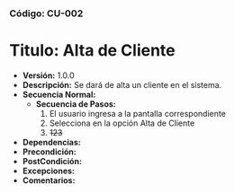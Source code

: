 ### Código: CU-002
# Titulo: Alta de Cliente
- **Versión:** 1.0.0
- **Descripción:** Se dará de alta un cliente en el sistema.
- **Secuencia Normal:** 
    - **Secuencia de Pasos:**
        1. El usuario ingresa a la pantalla correspondiente
        2. Selecciona en la opción Alta de Cliente
        3. ~~123~~
- **Dependencias:**
- **Precondición:**
- **PostCondición:**
- **Excepciones:**
- **Comentarios:**


